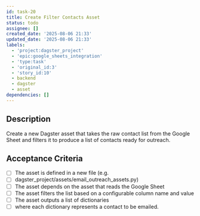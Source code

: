 ```yaml
---
id: task-20
title: Create Filter Contacts Asset
status: todo
assignee: []
created_date: '2025-08-06 21:33'
updated_date: '2025-08-06 21:33'
labels:
  - 'project:dagster_project'
  - 'epic:google_sheets_integration'
  - 'type:task'
  - 'original_id:3'
  - 'story_id:10'
  - backend
  - dagster
  - asset
dependencies: []
---
```


## Description

Create a new Dagster asset that takes the raw contact list from the Google Sheet and filters it to produce a list of contacts ready for outreach.

## Acceptance Criteria

- [ ] The asset is defined in a new file (e.g.
- [ ] dagster_project/assets/email_outreach_assets.py)
- [ ] The asset depends on the asset that reads the Google Sheet
- [ ] The asset filters the list based on a configurable column name and value
- [ ] The asset outputs a list of dictionaries
- [ ] where each dictionary represents a contact to be emailed.
